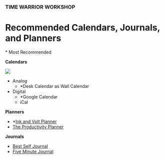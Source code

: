 ### TIME WARRIOR WORKSHOP

# Recommended Calendars, Journals, and Planners

\* Most Recommended

**Calendars**

<img src="http://teaching.polishedsolid.com/time-warrior/wallcalendar.png">

* Analog
    * \*Desk Calendar as Wall Calendar
* Digital
    * \*Google Calendar
    * iCal


**Planners**

<ul>
<li>*<a href="https://inkandvolt.com/product/volt-planner/" target="_blank">Ink and Volt Planner</a></li>
<li><a href="https://www.intelligentchange.com/products/the-productivity-planner" target="_blank">The Productivity Planner</a></li>
</ul>

**Journals**

<ul>
<li><a href="https://bestself.co/products/self-journal" target="_blank">Best Self Journal</a></li>
<li><a href="https://www.intelligentchange.com/products/the-five-minute-journal" target="_blank">Five Minute Journal</a></li>
</ul>
